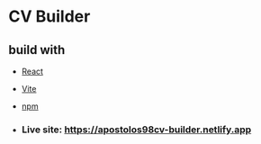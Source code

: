 # CV Builder
## build with
- [React](https://reactjs.org/)
- [Vite](https://vitejs.dev/)
- [npm](https://www.npmjs.com/)

- ### Live site: https://apostolos98cv-builder.netlify.app
